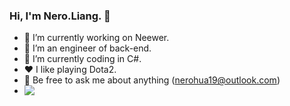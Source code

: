 ### Hi, I'm Nero.Liang. 👋

- 🔭 I’m currently working on Neewer.
- 🌱 I’m an engineer of back-end.
- 🤔 I’m currently coding in C#.
- ❤️ I like playing Dota2.
- 💬 Be free to ask me about anything (nerohua19@outlook.com)   
- <img align="left" src="https://github-readme-stats.vercel.app/api/top-langs/?username=NeroLiang19&hide_border=true">
<!--<img align="left" src="https://github-readme-stats.vercel.app/api?username=NeroLiang19&show_icons=true&hide_border=false">-->

